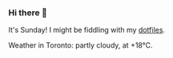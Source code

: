 ### Hi there :wave:

It's Sunday! I might be fiddling with my [dotfiles](https://github.com/bewuethr/dotfiles).

Weather in Toronto: partly cloudy, at +18°C.
